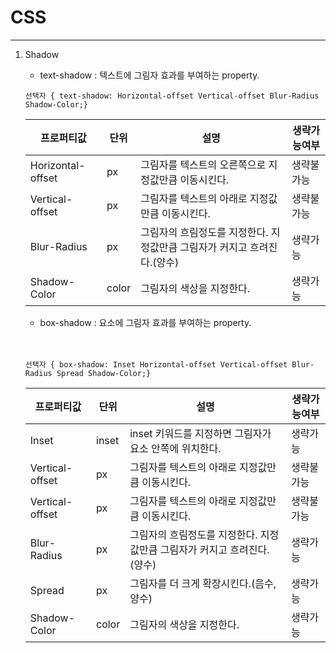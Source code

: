 # CSS
-----
1. Shadow
    - text-shadow : 텍스트에 그림자 효과를 부여하는 property.

    ``` 선택자 { text-shadow: Horizontal-offset Vertical-offset Blur-Radius Shadow-Color;} ```

    | 프로퍼티값 |  단위  | 설명 | 생략가능여부  |
    | --- | --- | --- | --- |
    | Horizontal-offset  |  px  |  그림자를 텍스트의 오른쪽으로 지정값만큼 이동시킨다.  | 생략불가능  |
    | Vertical-offset  |  px  |  그림자를 텍스트의 아래로 지정값만큼 이동시킨다.  | 생략불가능  |
    | Blur-Radius  |  px  |  그림자의 흐림정도를 지정한다. 지정값만큼 그림자가 커지고 흐려진다.(양수)  | 생략가능  |
    | Shadow-Color  |  color  |  그림자의 색상을 지정한다.  | 생략가능  |


    - box-shadow : 요소에 그림자 효과를 부여하는 property.

    <br></br>
    ``` 선택자 { box-shadow: Inset Horizontal-offset Vertical-offset Blur-Radius Spread Shadow-Color;} ```

    | 프로퍼티값 |  단위  | 설명 | 생략가능여부  |
    | --- | --- | --- | --- |
    | Inset  |  inset  |  inset 키워드를 지정하면 그림자가 요소 안쪽에 위치한다.  | 생략가능  |
    | Vertical-offset  |  px  |  그림자를 텍스트의 아래로 지정값만큼 이동시킨다.  | 생략불가능  |
    | Vertical-offset  |  px  |  그림자를 텍스트의 아래로 지정값만큼 이동시킨다.  | 생략불가능  |
    | Blur-Radius  |  px  |  그림자의 흐림정도를 지정한다. 지정값만큼 그림자가 커지고 흐려진다.(양수)  | 생략가능  |
    | Spread  |  px  |  그림자를 더 크게 확장시킨다.(음수, 양수)  | 생략가능  |
    | Shadow-Color  |  color  |  그림자의 색상을 지정한다.  | 생략가능  |